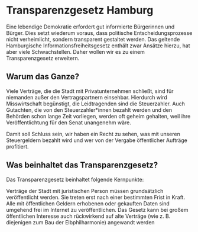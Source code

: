 # Transparenzgesetz Hamburg

Eine lebendige Demokratie erfordert gut informierte Bürgerinnen und Bürger. Dies setzt wiederum voraus, dass politische Entscheidungsprozesse nicht verheimlicht, sondern transparent gestaltet werden. Das geltende Hamburgische Informationsfreiheitsgesetz enthält zwar Ansätze hierzu, hat aber viele Schwachstellen. Daher wollen wir es zu einem Transparenzgesetz erweitern.

 

## Warum das Ganze?

Viele Verträge, die die Stadt mit Privatunternehmen schließt, sind für niemanden außer den Vertragspartnern einsehbar. Hierdurch wird Misswirtschaft begünstigt, die Leidtragenden sind die Steuerzahler. Auch Gutachten, die von den Steuerzahler*innen bezahlt werden und den Behörden schon lange Zeit vorliegen, werden oft geheim gehalten, weil ihre Veröffentlichtung für den Senat unangenehm wäre.

Damit soll Schluss sein, wir haben ein Recht zu sehen, was mit unseren Steuergeldern bezahlt wird und wer von der Vergabe öffentlicher Aufträge profitiert.

## Was beinhaltet das Transparenzgesetz?
Das Transparenzgesetz beinhaltet folgende Kernpunkte:

Verträge der Stadt mit juristischen Person müssen grundsätzlich veröffentlicht werden. Sie treten erst nach einer bestimmten Frist in Kraft.
Alle mit öffentlichen Geldern erhobenen oder gekauften Daten sind umgehend frei im Internet zu veröffentlichen.
Das Gesetz kann bei großem öffentlichen Interesse auch rückwirkend auf alte Verträge (wie z. B. diejenigen zum Bau der Elbphilharmonie) angewandt werden

